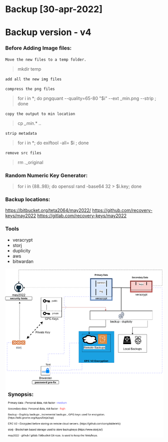 # Backup [30-apr-2022]
# Backup version - v4


### Before Adding Image files:

`Move the new files to a temp folder.`

> mkdir temp

`add all the new img files`

`compress the png files`

> for i in *; do pngquant --quality=65-80 "$i" --ext _min.png --strip ; done

`copy the output to min location`
> cp *_min*.* ..

`strip metadata`
> for i in *; do exiftool -all= $i ; done

`remove src files`
> rm *.*_original

### Random Numeric Key Generator:

> for i in {88..98}; do openssl rand -base64 32 > $i.key; done

### Backup locations:
https://bitbucket.org/teta2064/may2022/
https://github.com/recovery-keys/may2022
https://gitlab.com/recovery-keys/may2022

### Tools

- veracrypt
- storj
- duplicity
- aws
- bitwardan

![alt text](https://raw.githubusercontent.com/recovery-keys/may2022/may2022/30-may-2022_flow.drawio.png)